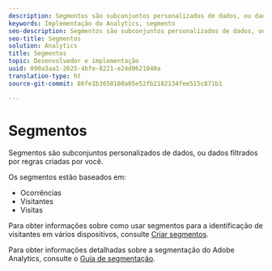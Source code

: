 ```yaml
---
description: Segmentos são subconjuntos personalizados de dados, ou dados filtrados por regras criadas por você.
keywords: Implementação do Analytics, segmento
seo-description: Segmentos são subconjuntos personalizados de dados, ou dados filtrados por regras criadas por você.
seo-title: Segmentos
solution: Analytics
title: Segmentos
topic: Desenvolvedor e implementação
uuid: 090a3aa1-2625-4bfe-8221-e24d0621040a
translation-type: ht
source-git-commit: 86fe1b3650100a05e52fb2102134fee515c871b1

---
```



# Segmentos

Segmentos são subconjuntos personalizados de dados, ou dados filtrados por regras criadas por você.

Os segmentos estão baseados em:

* Ocorrências
* Visitantes
* Visitas

Para obter informações sobre como usar segmentos para a identificação de visitantes em vários dispositivos, consulte [Criar segmentos](../../implement/js-implementation/xdevice-visid/segments.md#concept_77F0A880A6BA4A919A233DAF9D0D6FB5).

Para obter informações detalhadas sobre a segmentação do Adobe Analytics, consulte o [Guia de segmentação](https://marketing.adobe.com/resources/help/pt_BR/analytics/segment/).
